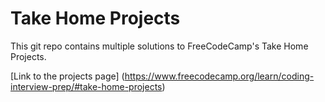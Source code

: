 # Take Home Projects

This git repo contains multiple solutions to FreeCodeCamp's Take Home Projects.

[Link to the projects page] (https://www.freecodecamp.org/learn/coding-interview-prep/#take-home-projects)
